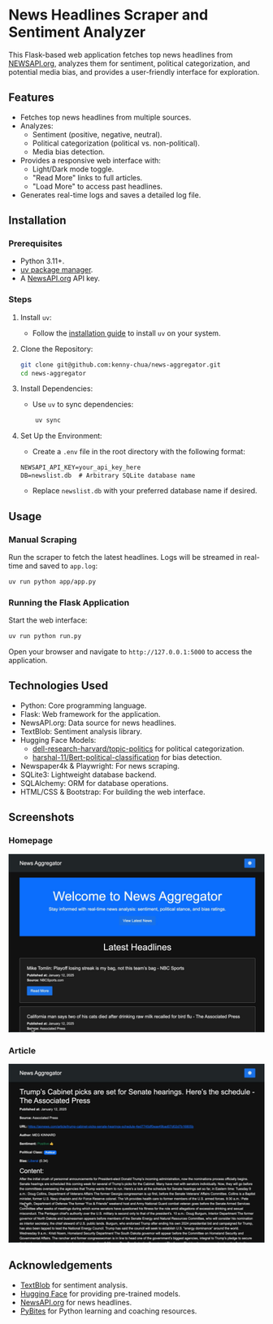 
# News Headlines Scraper and Sentiment Analyzer

This Flask-based web application fetches top news headlines from [NEWSAPI.org](https://newsapi.org/), analyzes them for sentiment, political categorization, and potential media bias, and provides a user-friendly interface for exploration.

## Features

- Fetches top news headlines from multiple sources.
- Analyzes:
    - Sentiment (positive, negative, neutral).
    - Political categorization (political vs. non-political).
    - Media bias detection.
- Provides a responsive web interface with:
    - Light/Dark mode toggle.
    - "Read More" links to full articles.
    - "Load More" to access past headlines.
- Generates real-time logs and saves a detailed log file.

## Installation

### Prerequisites

- Python 3.11+.
- [uv package manager](https://docs.astral.sh/uv/getting-started/installation/).
- A [NewsAPI.org](https://newsapi.org/) API key.

### Steps

1. Install `uv`:
    - Follow the [installation guide](https://docs.astral.sh/uv/getting-started/installation/) to install `uv` on your system.
2. Clone the Repository:

    ```sh
    git clone git@github.com:kenny-chua/news-aggregator.git
    cd news-aggregator
    ```

3. Install Dependencies:

    - Use `uv` to sync dependencies:

    ```sh
        uv sync
    ```

4. Set Up the Environment:

    - Create a `.env` file in the root directory with the following format:

    ```env
    NEWSAPI_API_KEY=your_api_key_here
    DB=newslist.db  # Arbitrary SQLite database name
    ```

    - Replace `newslist.db` with your preferred database name if desired.

## Usage

### Manual Scraping

Run the scraper to fetch the latest headlines. Logs will be streamed in real-time and saved to `app.log`:

```sh
uv run python app/app.py
```

### Running the Flask Application

Start the web interface:

```sh
uv run python run.py
```

Open your browser and navigate to `http://127.0.0.1:5000` to access the application.

## Technologies Used

- Python: Core programming language.
- Flask: Web framework for the application.
- NewsAPI.org: Data source for news headlines.
- TextBlob: Sentiment analysis library.
- Hugging Face Models:
    - [dell-research-harvard/topic-politics](https://huggingface.co/dell-research-harvard/topic-politics) for political categorization.
    - [harshal-11/Bert-political-classification](https://huggingface.co/harshal-11/Bert-political-classification) for bias detection.
- Newspaper4k & Playwright: For news scraping.
- SQLite3: Lightweight database backend.
- SQLAlchemy: ORM for database operations.
- HTML/CSS & Bootstrap: For building the web interface.

## Screenshots

### Homepage

![Home Page](assets/homepage.jpg)

### Article

![Article](assets/article.jpg)

## Acknowledgements

- [TextBlob](https://textblob.readthedocs.io/) for sentiment analysis.
- [Hugging Face](https://huggingface.co/) for providing pre-trained models.
- [NewsAPI.org](https://newsapi.org/) for news headlines.
- [PyBites](https://pybites.github.io/) for Python learning and coaching resources.
